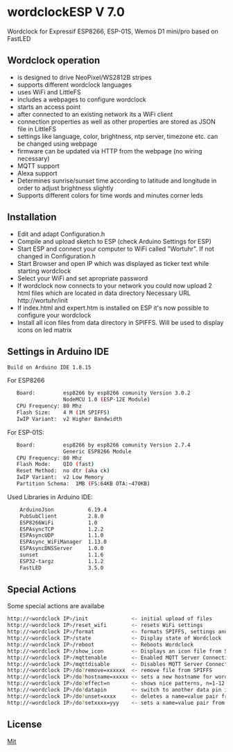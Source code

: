 # wordclockESP V 7.0
 Wordclock for Expressif ESP8266, ESP-01S, Wemos D1 mini/pro based on FastLED

## Wordclock operation
- is designed to drive NeoPixel/WS2812B stripes
- supports different wordclock languages
- uses WiFi and LittleFS
- includes a webpages to configure wordclock
- starts an access point
- after connected to an existing network its a WiFi client
- connection properties as well as other properties are stored as JSON file in LittleFS
- settings like language, color, brightness, ntp server, timezone etc. can be changed using webpage
- firmware can be updated via HTTP from the webpage (no wiring necessary)
- MQTT support
- Alexa support
- Determines sunrise/sunset time according to latitude and longitude in order to adjust brightness slightly
- Supports different colors for time words and minutes corner leds

## Installation
- Edit and adapt Configuration.h
- Compile and upload sketch to ESP (check Arduino Settings for ESP)
- Start ESP and connect your computer to WiFi called "Wortuhr". If not changed in Configuration.h
- Start Browser and open IP which was displayed as ticker text while starting wordclock
- Select your WiFi and set apropriate password
- If wordclock now connects to your network you could now upload  2 html files which are located in data directory
  Necessary URL http://wortuhr/init
- If index.html and expert.htm is installed on ESP it's now possible to configure your wordclock
- Install all icon files from data directory in SPIFFS. Will be used to display icons on led matrix

## Settings in Arduino IDE

```
Build on Arduino IDE 1.8.15
```

For ESP8266
```bash
   Board:         esp8266 by esp8266 comunity Version 3.0.2
                  NodeMCU 1.0 (ESP-12E Module)
   CPU Frequency: 80 Mhz
   Flash Size:    4 M (1M SPIFFS)
   IwIP Variant:  v2 Higher Bandwidth
```


For ESP-01S:
```bash
   Board:         esp8266 by esp8266 comunity Version 2.7.4
                  Generic ESP8266 Module
   CPU Frequency: 80 Mhz
   Flash Mode:    QIO (fast)
   Reset Method:  no dtr (aka ck)
   IwIP Variant:  v2 Low Memory
   Partition Schema:  1MB (FS:64KB OTA:~470KB)
```
Used Libraries in Arduino IDE:
```bash
    ArduinoJson           6.19.4
    PubSubClient          2.8.0
    ESP8266WiFi           1.0 
    ESPAsyncTCP           1.2.2
    ESPAsyncUDP           1.1.0  
    ESPAsync_WiFiManager  1.13.0
    ESPAsyncDNSServer     1.0.0
    sunset                1.1.6
    ESP32-targz           1.1.2
    FastLED               3.5.0
```


## Special Actions
Some special actions are availabe 
```bash
http://<wordclock IP>/init              <- initial upload of files
http://<wordclock IP>/reset_wifi        <- resets WiFi settings
http://<wordclock IP>/format            <- formats SPIFFS, settings and index.html will be deleted
http://<wordclock IP>/state             <- Display state of Wordclock
http://<wordclock IP>/reboot            <- Reboots Wordclock
http://<wordclock IP>/show_icon         <- Displays an icon file from SPIFFS
http://<wordclock IP>/mqttenable        <- Enabled MQTT Server Connection
http://<wordclock IP>/mqttdisable       <- Disables MQTT Server Connection
http://<wordclock IP>/do?remove=xxxxxx  <- remove file from SPIFFS
http://<wordclock IP>/do?hostname=xxxxx <- sets a new hostname for wordclock
http://<wordclock IP>/do?effect=n       <- shows nice patterns, n=1-12
http://<wordclock IP>/do?datapin		<- switch to another data pin if wiring differs from configuration
http://<wordclock IP>/do?unset=xxxx		<- deletes a name=value pair from json settings file
http://<wordclock IP>/do?setxxxx=yyy	<- sets a name=value pair from json settings file


```

## License
[Mit](https://mit-license.org/)
